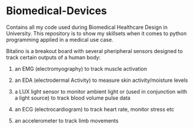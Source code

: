 # Biomedical-Devices
Contains all my code used during Biomedical Healthcare Design in University. This repository is to show my skillsets when it comes to python programming applied in a medical use case.

Bitalino is a breakout board with several pheripheral sensors designed to track certain outputs of a human body: 

1. an EMG (electromyography) to track muscle activation

2. an EDA (electrodermal Activity) to measure skin activity/moisture levels

3. a LUX light sensor to monitor ambient light or (used in conjunction with a light source) to track blood volume pulse data

4. an ECG (electrocardiogram) to track heart rate, monitor stress etc

5. an accelerometer to track limb movements

